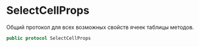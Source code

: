 # SelectCellProps

Общий протокол для всех возможных свойств ячеек таблицы методов.

``` swift
public protocol SelectCellProps 
```

